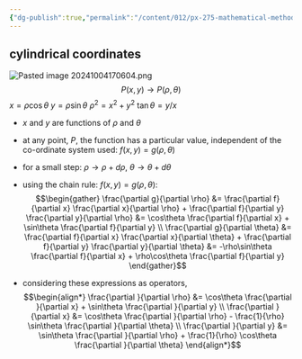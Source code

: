 ```yaml
---
{"dg-publish":true,"permalink":"/content/012/px-275-mathematical-methods/a-differentiation/2-advanced-a3-a4-and-a5/px-275-a3c-change-of-variables-and-coordinate-system/","created":"2024-11-25T10:50:32.000+00:00","updated":"2024-11-26T10:04:07.044+00:00"}
---
```


## cylindrical coordinates
![Pasted image 20241004170604.png](/img/user/pics/Pasted%20image%2020241004170604.png)
$$P(x,y) \to P(\rho,\theta)$$
	$x=\rho\cos\theta$ 
	$y=\rho\sin\theta$ 
	$\rho^{2}=x^{2}+y^{2}$ 
	$\tan\theta=y/x$

- $x$ and $y$ are functions of $\rho$ and $\theta$

- at any point, $P$, the function has a particular value, independent of the co-ordinate system used: $f(x,y)=g(\rho,\theta)$
- for a small step: $\rho\to\rho+d\rho$, $\theta\to\theta+d\theta$ 
- using the chain rule: $f(x,y)=g(\rho,\theta):$ 
$$\begin{gather}
	\frac{\partial g}{\partial \rho} &= \frac{\partial f}{\partial x} \frac{\partial x}{\partial \rho} + \frac{\partial f}{\partial y} \frac{\partial y}{\partial \rho} &= \cos\theta \frac{\partial f}{\partial x} + \sin\theta \frac{\partial f}{\partial y} \\
	\frac{\partial g}{\partial \theta} &= \frac{\partial f}{\partial x} \frac{\partial x}{\partial \theta} + \frac{\partial f}{\partial y} \frac{\partial y}{\partial \theta} &= -\rho\sin\theta \frac{\partial f}{\partial x} + \rho\cos\theta \frac{\partial f}{\partial y}
\end{gather}$$
- considering these expressions as operators, 
$$\begin{align*}
	\frac{\partial }{\partial \rho} &= \cos\theta \frac{\partial }{\partial x} + \sin\theta \frac{\partial }{\partial y} \\
	\frac{\partial }{\partial x} &= \cos\theta \frac{\partial }{\partial \rho}  - \frac{1}{\rho} \sin\theta \frac{\partial }{\partial \theta} \\
	\frac{\partial }{\partial y} &= \sin\theta \frac{\partial }{\partial \rho}  + \frac{1}{\rho} \cos\theta \frac{\partial }{\partial \theta}
\end{align*}$$
